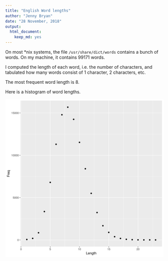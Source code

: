 ```yaml
---
title: "English Word lengths"
author: "Jenny Bryan"
date: "28 November, 2018"
output:
  html_document:
    keep_md: yes
---
```




On most *nix systems, the file `/usr/share/dict/words` contains a bunch of words. On my machine, it contains 99171 words.

I computed the length of each word, i.e. the number of characters, and tabulated how many words consist of 1 character, 2 characters, etc.

The most frequent word length is 8.

Here is a histogram of word lengths.

![*Fig. 1* A histogram of English word lengths](histogram.png)
